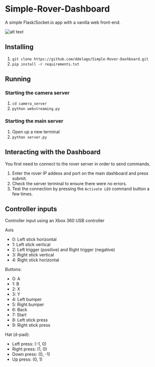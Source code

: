 # Simple-Rover-Dashboard
A simple Flask/Socket.io app with a vanilla web front-end.

![alt text](https://github.com/ddelago/Simple-Rover-Dashboard/blob/master/media/dashboard.PNG)

## Installing
1. `git clone https://github.com/ddelago/Simple-Rover-Dashboard.git`
2. `pip install -r requirements.txt`

## Running
### Starting the camera server
1. `cd camera_server`
2. `python webstreaming.py`

### Starting the main server
1. Open up a new terminal
2. `python server.py`

## Interacting with the Dashboard
You first need to connect to the rover server in order to send commands.
1. Enter the rover IP addess and port on the main dashboard and press submit.
2. Check the server terminal to ensure there were no errors.
3. Test the connection by pressing the `Activate LED` command button a few times.

## Controller inputs
Controller input using an Xbox 360 USB controller

Axis
- 0: Left stick horizontal
- 1: Left stick vertical
- 2: Left trigger (positive) and Right trigger (negative)
- 3: Right stick vertical
- 4: Right stick horizontal

Buttons:
- 0: A
- 1: B
- 2: X
- 3: Y
- 4: Left bumper
- 5: Right bumper
- 6: Back
- 7: Start
- 8: Left stick press
- 9: Right stick press

Hat (d-pad):
- Left press: (-1, 0)
- Right press: (1, 0)
- Down press: (0, -1)
- Up press: (0, 1)
